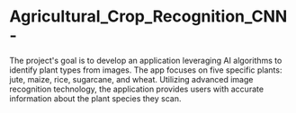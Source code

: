 # Agricultural_Crop_Recognition_CNN-
The project's goal is to develop an application leveraging AI algorithms to identify plant types from images. The app focuses on five specific plants: jute, maize, rice, sugarcane, and wheat. Utilizing advanced image recognition technology, the application provides users with accurate information about the plant species they scan.
